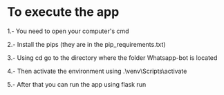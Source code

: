 # To execute the app 

1.- You need to open your computer's cmd

2.- Install the pips (they are in the  pip_requirements.txt)

3.- Using cd go to the directory where the folder Whatsapp-bot is located

4.- Then activate the environment using .\venv\Scripts\activate

5.- After that you can run the app using flask run
